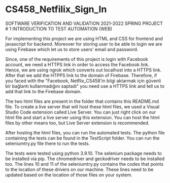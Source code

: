 # CS458_Netfilix_Sign_In
SOFTWARE VERIFICATION AND VALIDATION 
2021-2022 SPRING 
PROJECT # 1 
INTRODUCTION TO TEST AUTOMATION (WEB)

For implementing this project we are using HTML and CSS for frontend and javascript for backend. Moreover for storing user to be able to login we are using Firebase which let us to store users' email and password. 

Since, one of the requirements of this project is login with Facebook account, we need a HTTPS link in order to access the Facebook link. Hence, we are using ngrok which converts out localhost into a HTTPS link. After that we add the HTPPS link to the domain of Firebase. Therefore, if you faced with the "Facebook, Netflix_CS458'in bilgi aktarmak için güvenli bir bağlantı kullanmadığını saptadı" you need use a HTTPS link and tell us to add that link to the Firebase domain.

The two html files are present in the folder that contains this README.md file. To create a live server that will host these html files, we used a Visual Studio Code extension called Live Server. You can just right click on our html file and start a live server using this extension. You can host the html files by other means too, but Live Server extension is recommended. 

After hosting the html files, you can run the automated tests. The python file containing the tests can be found in the TestScript folder. You can run the seleniumtry.py file there to run the tests.

The tests were tested using python 3.9.10. The selenium package needs to be installed via pip. The chromedriver and geckodriver needs to be installed too. The lines 10 and 11 of the seleniumtry.py contains the codes that points to the location of these drivers on our machine. These lines need to be updated based on the location of those files on your system.
